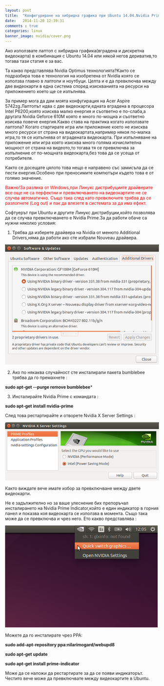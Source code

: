 ```yaml
---
layout: post
title:  "Конфигуриране на хибридна графика при Ubuntu 14.04.Nvidia Prime."
date:   2014-11-20 12:39:31
comments : true
categories: linux
banner_image: nvidia/cover.png
---
```


Ако използвате лаптоп с хибридна графика(вградена и дискретна видеокарта) в комбинация с Ubuntu 14.04 или някой негов дериватив,то тогава тази статия е за вас.


Та какво представлява Nvidia Optimus технологията?Както се подразбира това е технология на изобретена от Nvidia която се използва главно в лаптопи и ноутбуци.
Целта и е да превключва между две видеокарти в една система според изискванията на ресурси на приложението което ще се изпълнява.


За пример мога да дам моята конфугирация на Acer Aspire 5742zg.Лаптопът идва с две видеокарти,едната вградена в процесора Intel P6200,която изисква малко енергия и съответно е по-слаба,а другата Nvidia Geforce 610M която е много по-мощна и съответно изисква повече енергия.Какво става на практика когато използвате лаптопа?
Когато стартирате игра или приложение което не изисква много ресурси от страна на видеокартата,например някоя по-малка игра,то тя се изпълнява от вградената видеокарта.
При изпълняване на приложение или игра която изисква много голяма изчислителна мощност от страна на видеото,то тогава тя се превключва за изпълнение от по-мощната видеокарта,без това да се усеща от потребителя.

Както се досещате цялото това нещо е направено със замисъла да се пести енергия.Особено при преносимите компютъри където това е от голямо значение.

<span style="color: red">Важно!За разлика от Windows,при Линукс дистрибуциите драйверите все още не са перфектни и превключването на видеокартите не се случва автоматично.
Също така след като превключите трябва да се разлогнете (Log out) и пак да влезете в системата за да има ефект.</span>

Софтуерът при Ubuntu и другите Линукс дистрибуции,който позволява да се случва превключването е Nvidia Prime.За да работи обаче са нужни няколко условия:

1. Трябва да изберете драйвера на Nvidia от менюто Additional Drivers,няма да работи ако сте избрали Nouveau драйвера.

![nvidia1](https://github.com/etem/etem.github.io/raw/master/assets/images/nvidia/nvidia1.png)


2. Ако по някаква случайност сте инсталирали пакета bumblebee трябва да го премахнете :

**sudo apt-get --purge remove bumblebee***


3. Инсталирайте Nvidia Prime с командата :

**sudo apt-get install nvidia-prime**

След това рестартирайте и отворете Nvidia X Server Settings :

![nvidia2](https://github.com/etem/etem.github.io/raw/master/assets/images/nvidia/nvidia2.png)

Както виждате вече имате избор за превключване между двете видеокарти.

Не е задължително но за ваше улеснение бих препоръчал инсталирането на Nvidia Prime Indicator,който е един индикатор в горния панел и показва коя видеокарта се използва в момента.
Също така може да се превключва и чрез него.
Ето какво представлява :

![nvidia3](https://github.com/etem/etem.github.io/raw/master/assets/images/nvidia/nvidia3.png)


Можете да го инсталирате чрез PPA:

**sudo add-apt-repository ppa:nilarimogard/webupd8**

**sudo apt-get update**

**sudo apt-get install prime-indicator**


Може да се наложи да рестартирате за да се появи индикаторът.
Честито вече може да превключвате между видеокартите в Ubuntu.

